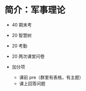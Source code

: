 # 简介：军事理论

<T t="必修" yellow /> 
<T t="考查" purple /> 
<T t="学分 2.0" gray />

- 40 期末考

- 20 智慧树

- 20 考勤

- 20 两次课堂问卷

- 加分项
  - 课前 pre（群里有表格，有主题）
  - 课上回答问题
